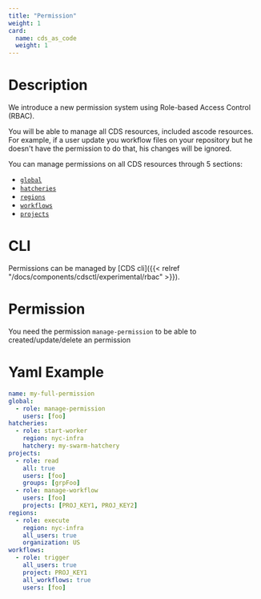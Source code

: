 ```yaml
---
title: "Permission"
weight: 1
card:
  name: cds_as_code
  weight: 1
---
```


# Description
We introduce a new permission system using Role-based Access Control (RBAC).

You will be able to manage all CDS resources, included ascode resources. 
For example, if a user update you workflow files on your repository but he doesn't have the permission to do that, his changes will be ignored.

You can manage permissions on all CDS resources through 5 sections:

* [`global`](./global/)
* [`hatcheries`](./hatchery/)
* [`regions`](./region/)
* [`workflows`](./workflow/)
* [`projects`](./project/)

# CLI

Permissions can be managed by [CDS cli]({{< relref "/docs/components/cdsctl/experimental/rbac" >}}).

# Permission

You need the permission `manage-permission` to be able to created/update/delete an permission

# Yaml Example

```yaml
name: my-full-permission
global:
  - role: manage-permission
    users: [foo]
hatcheries:
  - role: start-worker
    region: nyc-infra
    hatchery: my-swarm-hatchery
projects:
  - role: read
    all: true
    users: [foo]
    groups: [grpFoo]
  - role: manage-workflow
    users: [foo]
    projects: [PROJ_KEY1, PROJ_KEY2]
regions:
  - role: execute
    region: nyc-infra
    all_users: true
    organization: US
workflows:
  - role: trigger
    all_users: true
    project: PROJ_KEY1
    all_workflows: true
    users: [foo]
```